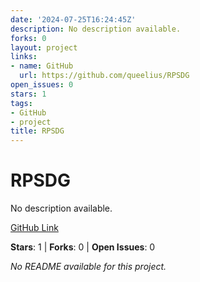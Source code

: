 ```yaml
---
date: '2024-07-25T16:24:45Z'
description: No description available.
forks: 0
layout: project
links:
- name: GitHub
  url: https://github.com/queelius/RPSDG
open_issues: 0
stars: 1
tags:
- GitHub
- project
title: RPSDG
---
```


# RPSDG
No description available.

[GitHub Link](https://github.com/queelius/RPSDG)

**Stars**: 1 | **Forks**: 0 | **Open Issues**: 0

_No README available for this project._
